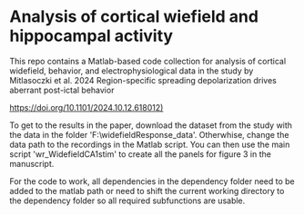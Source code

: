 # Analysis of cortical wiefield and hippocampal activity
This repo contains a Matlab-based code collection for  analysis of cortical widefield, behavior, and electrophysiological data in the study by Mitlasoczki et al. 2024
Region-specific spreading depolarization drives aberrant post-ictal behavior

[https://doi.org/10.1101/2024.10.12.618012)](https://doi.org/10.1101/2024.10.12.618012)

To get to the results in the paper, download the dataset from the study with the data in the folder 'F:\widefieldResponse_data\'. Otherwhise, change the data path to the recordings in the Matlab script.
You can then use the main script 'wr_WidefieldCA1stim' to create all the panels for figure 3 in the manuscript. 

For the code to work, all dependencies in the dependency folder need to be added to the matlab path or need to shift the current working directory to the dependency folder so all required subfunctions are usable.
